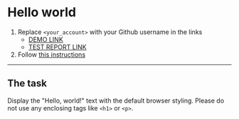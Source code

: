 # Hello world
1. Replace `<your_account>` with your Github username in the links
    - [DEMO LINK](https://andlap24.github.io/layout_hello-world/) <br>
    - [TEST REPORT LINK](https://andlap24.github.io/layout_hello-world/report/html_report/)
2. Follow [this instructions](https://mate-academy.github.io/layout_task-guideline/)
___

## The task 
Display the "Hello, world!" text with the default browser styling. Please do not 
use any enclosing tags like `<h1>` or `<p>`.
